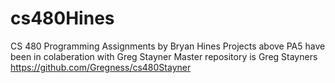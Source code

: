 # cs480Hines
CS 480 Programming Assignments by Bryan Hines
Projects above PA5 have been in colaberation with Greg Stayner
Master repository is Greg Stayners
https://github.com/Gregness/cs480Stayner
